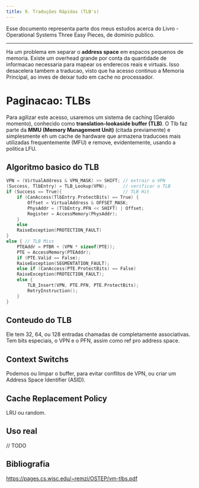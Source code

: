 ```yaml
---
title: 9. Traduções Rápidas (TLB's)
---
```

Esse documento representa parte dos meus estudos acerca do Livro - Operational Systems  Three Easy Pieces, de dominio publico.

---

Ha um problema em separar o __address space__ em espacos pequenos de memoria. Existe um overhead grande por conta da quantidade de informacao necessaria para mapear os enderecos reais e virtuais. Isso desacelera tambem a traducao, visto que ha acesso continuo a Memoria Principal, ao inves de deixar tudo em cache no processador. 

# Paginacao: TLBs

Para agilizar este acesso, usaremos um sistema de caching (Geraldo momento), conhecido como __translation-lookaside buffer (TLB)__. O Tlb faz parte da __MMU (Memory Management Unit)__ (citada previamente) e simplesmente eh um cache de hardware que armazena traducoes mais utilizadas frequentemente (MFU) e remove, evidentemente, usando a politica LFU.


## Algoritmo basico do TLB

```c
VPN = (VirtualAddress & VPN_MASK) >> SHIFT; // extrair o VPN
(Success, TlbEntry) = TLB_Lookup(VPN);      // verificar o TLB
if (Success == True){                       // TLB Hit
    if (CanAccess(TlbEntry.ProtectBits) == True) { 
        Offset = VirtualAddress & OFFSET_MASK;
        PhysAddr = (TlbEntry.PFN << SHIFT) | Offset;
        Register = AccessMemory(PhysAddr);
    }
    else
    RaiseException(PROTECTION_FAULT)
}
else { // TLB Miss
    PTEAddr = PTBR + (VPN * sizeof(PTE));
    PTE = AccessMemory(PTEAddr);
    if (PTE.Valid == False);
    RaiseException(SEGMENTATION_FAULT);
    else if (CanAccess(PTE.ProtectBits) == False)
    RaiseException(PROTECTION_FAULT);
    else {
        TLB_Insert(VPN, PTE.PFN, PTE.ProtectBits);
        RetryInstruction();
    }
}

```

## Conteudo do TLB

Ele tem 32, 64, ou 128 entradas chamadas de completamente associativas. Tem bits especiais, o VPN e o PFN, assim como ref pro address space.

## Context Switchs

Podemos ou limpar o buffer, para evitar conflitos de VPN, ou criar um Address Space Identifier (ASID).


## Cache Replacement Policy

LRU ou random.

## Uso real

// TODO

## Bibliografia
https://pages.cs.wisc.edu/~remzi/OSTEP/vm-tlbs.pdf
